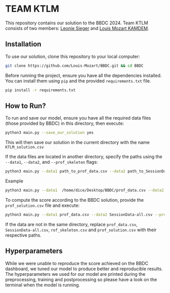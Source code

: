 # TEAM KTLM

This repository contains our solution to the BBDC 2024. Team KTLM consists of two members: [Leonie Sieger](https://www.dice-research.org/LeonieSieger) and [Louis Mozart KAMDEM](https://dice-research.org/LouisMozartKAMDEM).

## Installation

To use our solution, clone this repository to your local computer:

```bash
git clone https://github.com/Louis-Mozart/BBDC.git && cd BBDC
```

Before running the project, ensure you have all the dependencies installed. You can install them using `pip` and the provided `requirements.txt` file. 

```bash
pip install -r requirements.txt
```

## How to Run?

To run and save our model, ensure you have all the required data files (those provided by BBDC) in this directory, then execute:

```bash
python3 main.py --save_our_solution yes
```
This will then save our solution in the current directory with the name `KTLM_solution.csv`

If the data files are located in another directory, specify the paths using the `--data1`, `--data2`, and `--prof_skeleton` flags:

```bash
python3 main.py --data1 path_to_prof_data.csv --data2 path_to_SessionData-all.csv --prof_skeleton path_to_prof_skeleton.csv --save_our_solution yes
```
Example

```bash 
python3 main.py --data1  /home/dice/Desktop/BBDC/prof_data.csv --data2  /home/dice/Desktop/BBDC/SessionData-all.csv --prof_skeleton /home/dice/Desktop/BBDC/prof_skeleton.csv  --evaluate_score yes
```


To compute the score according to the BBDC solution, provide the `prof_solution.csv` file and execute:

```bash 
python3 main.py --data1 prof_data.csv --data2 SessionData-all.csv --prof_skeleton prof_skeleton.csv --evaluate_score yes --prof_solution prof_solution.csv --save_our_solution yes
```
If the data are not in the same directory, replace `prof_data.csv`, `SessionData-all.csv`, `rof_skeleton.csv` and `prof_solution.csv` with their respective paths.

## Hyperparameters

While we were unable to reproduce the score achieved on the BBDC dashboard, we tuned our model to produce better and reproducible results. The hyperparameters we used for our model are printed during the preprocessing, training and postprocessing so please have a look on the terminal when the model is running.
